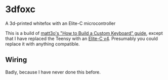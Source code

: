 # 3dfoxc

A 3d-printed whitefox with an Elite-C microcontroller

This is a build of [matt3o's "How to Build a Custom Keyboard" guide](https://matt3o.com/book/), except that I have replaced the Teensy with an [Elite-C v4](https://keeb.io/products/elite-c-low-profile-version-usb-c-pro-micro-replacement-atmega32u4). Presumably you could replace it with anything compatible.

## Wiring

Badly, because I have never done this before.